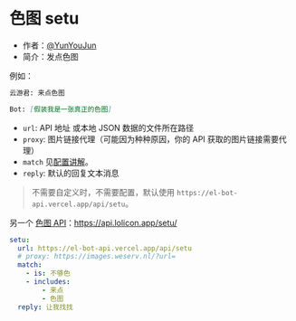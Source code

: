 # 色图 setu

- 作者：[@YunYouJun](https://github.com/YunYouJun)
- 简介：发点色图

例如：

```md
云游君: 来点色图

Bot: [假装我是一张真正的色图]
```

- `url`: API 地址 或本地 JSON 数据的文件所在路径
- `proxy`: 图片链接代理（可能因为种种原因，你的 API 获取的图片链接需要代理）
- `match` 见[配置讲解](https://docs.bot.elpsy.cn/js/config.html)。
- `reply`: 默认的回复文本消息

> 不需要自定义时，不需要配置，默认使用 `https://el-bot-api.vercel.app/api/setu`。

另一个 [色图 API](https://api.lolicon.app/#/setu)：https://api.lolicon.app/setu/

```yaml
setu:
  url: https://el-bot-api.vercel.app/api/setu
  # proxy: https://images.weserv.nl/?url=
  match:
    - is: 不够色
    - includes:
        - 来点
        - 色图
  reply: 让我找找
```
